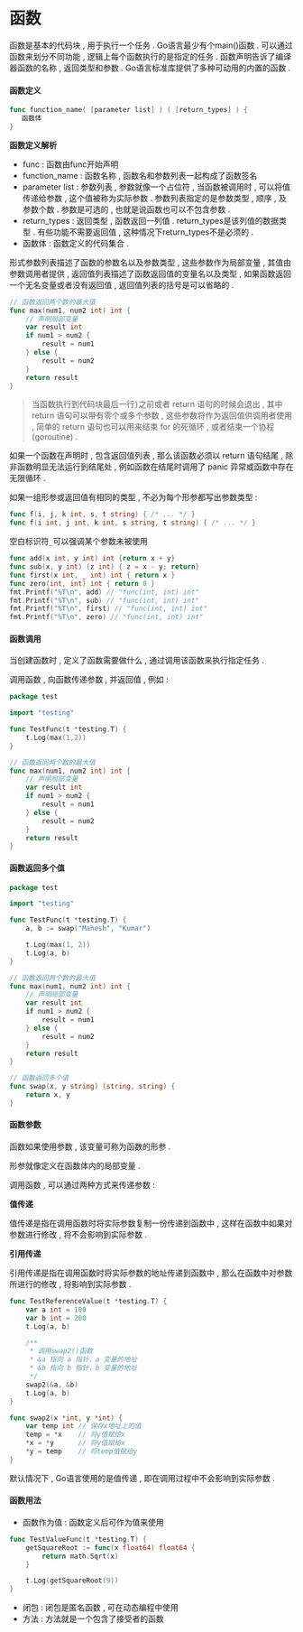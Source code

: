 # 函数

函数是基本的代码块 , 用于执行一个任务 . Go语言最少有个main\(\)函数 . 可以通过函数来划分不同功能 , 逻辑上每个函数执行的是指定的任务 . 函数声明告诉了编译器函数的名称 , 返回类型和参数 . Go语言标准库提供了多种可动用的内置的函数 .

#### 函数定义

```go
func function_name( [parameter list] ) ( [return_types] ) {
   函数体
}
```

**函数定义解析**

* func : 函数由func开始声明
* function\_name : 函数名称 , 函数名和参数列表一起构成了函数签名
* parameter list : 参数列表 , 参数就像一个占位符 , 当函数被调用时 , 可以将值传递给参数 , 这个值被称为实际参数 . 参数列表指定的是参数类型 , 顺序 , 及参数个数 . 参数是可选的 , 也就是说函数也可以不包含参数 . 
* return\_types : 返回类型 , 函数返回一列值 . return\_types是该列值的数据类型 . 有些功能不需要返回值 , 这种情况下return\_types不是必须的 . 
* 函数体 : 函数定义的代码集合 . 

形式参数列表描述了函数的参数名以及参数类型 , 这些参数作为局部变量 , 其值由参数调用者提供 , 返回值列表描述了函数返回值的变量名以及类型 , 如果函数返回一个无名变量或者没有返回值 , 返回值列表的括号是可以省略的 . 

```go
// 函数返回两个数的最大值
func max(num1, num2 int) int {
    // 声明局部变量
    var result int
    if num1 > num2 {
        result = num1
    } else {
        result = num2
    }
    return result
}
```

> 当函数执行到代码块最后一行`}`之前或者 return 语句的时候会退出 , 其中 return 语句可以带有零个或多个参数 , 这些参数将作为返回值供调用者使用 , 简单的 return 语句也可以用来结束 for 的死循环 , 或者结束一个协程\(goroutine\) .

如果一个函数在声明时 , 包含返回值列表 , 那么该函数必须以 return 语句结尾 , 除非函数明显无法运行到结尾处 , 例如函数在结尾时调用了 panic 异常或函数中存在无限循环 . 

如果一组形参或返回值有相同的类型 , 不必为每个形参都写出参数类型 : 

```go
func f(i, j, k int, s, t string) { /* ... */ }
func f(i int, j int, k int, s string, t string) { /* ... */ }
```

空白标识符`_`可以强调某个参数未被使用

```go
func add(x int, y int) int {return x + y}
func sub(x, y int) (z int) { z = x - y; return}
func first(x int, _ int) int { return x }
func zero(int, int) int { return 0 }
fmt.Printf("%T\n", add) // "func(int, int) int"
fmt.Printf("%T\n", sub) // "func(int, int) int"
fmt.Printf("%T\n", first) // "func(int, int) int"
fmt.Printf("%T\n", zero) // "func(int, int) int"
```

#### 函数调用

当创建函数时 , 定义了函数需要做什么 , 通过调用该函数来执行指定任务 .

调用函数 , 向函数传递参数 , 并返回值 , 例如 :

```go
package test

import "testing"

func TestFunc(t *testing.T) {
    t.Log(max(1,2))
}

// 函数返回两个数的最大值
func max(num1, num2 int) int {
    // 声明局部变量
    var result int
    if num1 > num2 {
        result = num1
    } else {
        result = num2
    }
    return result
}
```

#### 函数返回多个值

```go
package test

import "testing"

func TestFunc(t *testing.T) {
    a, b := swap("Mahesh", "Kumar")

    t.Log(max(1, 2))
    t.Log(a, b)
}

// 函数返回两个数的最大值
func max(num1, num2 int) int {
    // 声明局部变量
    var result int
    if num1 > num2 {
        result = num1
    } else {
        result = num2
    }
    return result
}

// 函数返回多个值
func swap(x, y string) (string, string) {
    return x, y
}
```

#### 函数参数

函数如果使用参数 , 该变量可称为函数的形参 .

形参就像定义在函数体内的局部变量 .

调用函数 , 可以通过两种方式来传递参数 :

**值传递**

值传递是指在调用函数时将实际参数复制一份传递到函数中 , 这样在函数中如果对参数进行修改 , 将不会影响到实际参数 .

**引用传递**

引用传递是指在调用函数时将实际参数的地址传递到函数中 , 那么在函数中对参数所进行的修改 , 将影响到实际参数 .

```go
func TestReferenceValue(t *testing.T) {
    var a int = 100
    var b int = 200
    t.Log(a, b)

    /**
     * 调用swap2()函数
     * &a 指向 a 指针，a 变量的地址
     * &b 指向 b 指针，b 变量的地址
     */
    swap2(&a, &b)
    t.Log(a, b)
}

func swap2(x *int, y *int) {
    var temp int // 保存x地址上的值
    temp = *x    // 将y值赋给x
    *x = *y      // 将y值赋给x
    *y = temp    // 将temp值赋给y
}
```

默认情况下 , Go语言使用的是值传递 , 即在调用过程中不会影响到实际参数 .

#### 函数用法

* 函数作为值 : 函数定义后可作为值来使用

```go
func TestValueFunc(t *testing.T) {
    getSquareRoot := func(x float64) float64 {
        return math.Sqrt(x)
    }

    t.Log(getSquareRoot(9))
}
```

* 闭包 : 闭包是匿名函数 , 可在动态编程中使用
* 方法 : 方法就是一个包含了接受者的函数

```

```




